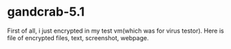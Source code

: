 # gandcrab-5.1
First of all, i just encrypted in my test vm(which was for virus testor).
Here is file of encrypted files, text, screenshot, webpage.
